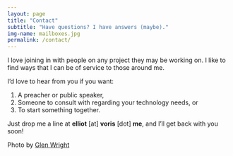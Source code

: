 ```yaml
---
layout: page
title: "Contact"
subtitle: "Have questions? I have answers (maybe)."
img-name: mailboxes.jpg
permalink: /contact/
---
```


I love joining in with people on any project they may be working on. I
like to find ways that I can be of service to those around me.

I’d love to hear from you if you want:

1. A preacher or public speaker,
1. Someone to consult with regarding your technology needs, or
1. To start something together.

Just drop me a line at **elliot** [at] **voris** [dot] **me**, and I’ll
get back with you soon!

<p>Photo by <a href="https://flic.kr/p/8TBC9A">Glen Wright</a></p>
